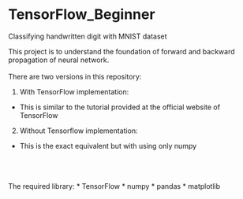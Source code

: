 # TensorFlow_Beginner
Classifying handwritten digit with MNIST dataset

This project is to understand the foundation of forward and backward propagation of neural network.
<br />
<br />
There are two versions in this repository:

1. With TensorFlow implementation:

* This is similar to the tutorial provided at the official website of TensorFlow

2. Without Tensorflow implementation: 

* This is the exact equivalent but with using only numpy
<br />
<br />
<br />
The required library:
* TensorFlow
* numpy
* pandas
* matplotlib
